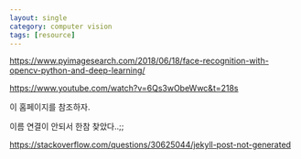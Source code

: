 ```yaml
---
layout: single
category: computer vision
tags: [resource]
---
```


https://www.pyimagesearch.com/2018/06/18/face-recognition-with-opencv-python-and-deep-learning/

https://www.youtube.com/watch?v=6Qs3wObeWwc&t=218s

이 홈페이지를 참조하자.

이름 연결이 안되서 한참 찾았다..;;

https://stackoverflow.com/questions/30625044/jekyll-post-not-generated
